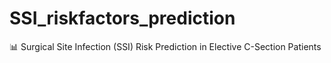 # SSI_riskfactors_prediction
📊 Surgical Site Infection (SSI) Risk Prediction in Elective C-Section Patients 
